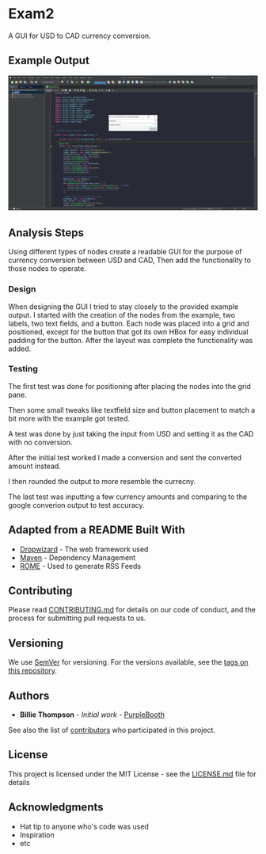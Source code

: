 # Exam2

A GUI for USD to CAD currency conversion.

## Example Output

![Sample Output](README.jpg)

## Analysis Steps

Using different types of nodes create a readable GUI for the purpose of currency conversion between USD and CAD, Then add the functionality to those nodes to operate.

### Design

When designing the GUI I tried to stay closely to the provided example output. I started with the creation of the nodes from the example, two labels, two text fields, and a button.
Each node was placed into a grid and positioned, except for the button that got its own HBox for easy individual padding for the button. After the layout was complete the functionality was added.

### Testing

The first test was done for positioning after placing the nodes into the grid pane.

Then some small tweaks like textfield size and button placement to match a bit more with the example got tested.

A test was done by just taking the input from USD and setting it as the CAD with no conversion.

After the initial test worked I made a conversion and sent the converted amount instead.

I then rounded the output to more resemble the currecny.

The last test was inputting a few currency amounts and comparing to the google converion output to test accuracy.

## Adapted from a README Built With

* [Dropwizard](http://www.dropwizard.io/1.0.2/docs/) - The web framework used
* [Maven](https://maven.apache.org/) - Dependency Management
* [ROME](https://rometools.github.io/rome/) - Used to generate RSS Feeds

## Contributing

Please read [CONTRIBUTING.md](https://gist.github.com/PurpleBooth/b24679402957c63ec426) for details on our code of conduct, and the process for submitting pull requests to us.

## Versioning

We use [SemVer](http://semver.org/) for versioning. For the versions available, see the [tags on this repository](https://github.com/your/project/tags). 

## Authors

* **Billie Thompson** - *Initial work* - [PurpleBooth](https://github.com/PurpleBooth)

See also the list of [contributors](https://github.com/your/project/contributors) who participated in this project.

## License

This project is licensed under the MIT License - see the [LICENSE.md](LICENSE.md) file for details

## Acknowledgments

* Hat tip to anyone who's code was used
* Inspiration
* etc
